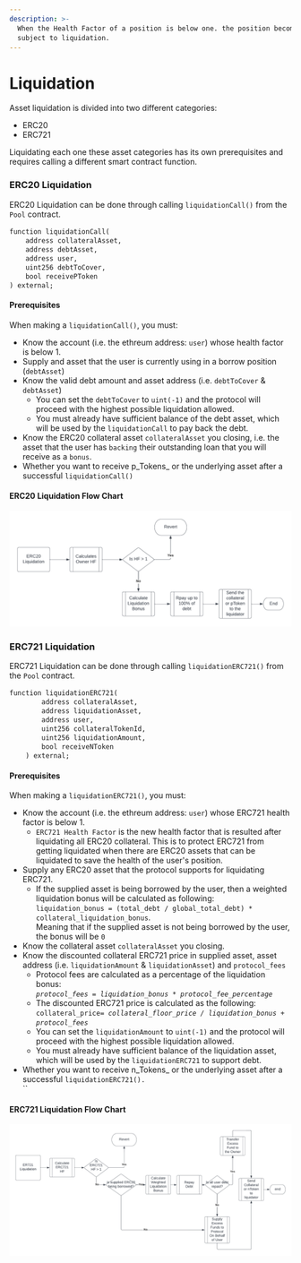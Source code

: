 ```yaml
---
description: >-
  When the Health Factor of a position is below one. the position becomes
  subject to liquidation.
---
```


# Liquidation

Asset liquidation is divided into two different categories:&#x20;

* ERC20&#x20;
* ERC721

Liquidating each one these asset categories has its own prerequisites and requires calling a different smart contract function.

### ERC20 Liquidation

ERC20 Liquidation can be done through calling `liquidationCall()` from the `Pool` contract.

```solidity
function liquidationCall(
    address collateralAsset,
    address debtAsset, 
    address user, 
    uint256 debtToCover, 
    bool receivePToken 
) external;
```

#### Prerequisites

When making a `liquidationCall()`, you must:

* Know the account (i.e. the ethreum address: `user`) whose health factor is below 1.
* Supply and asset that the user is currently using in a borrow position (`debtAsset`)
* Know the valid debt amount and asset address (i.e. `debtToCover` & `debtAsset`)
  * &#x20;You can set the `debtToCover` to `uint(-1)` and the protocol will proceed with the highest possible liquidation allowed.
  * You must already have sufficient balance of the debt asset, which will be used by the `liquidationCall` to pay back the debt.
* Know the ERC20 collateral asset `collateralAsset` you closing, i.e. the asset that the user has `backing` their outstanding loan that you will receive as a `bonus`.
* Whether you want to receive p_Tokens_ or the underlying asset after a successful `liquidationCall()`&#x20;

#### **ERC20 Liquidation Flow Chart**

![](<../../.gitbook/assets/NFTFi General Architecture  - Liquidation.png>)

### ERC721 Liquidation



ERC721 Liquidation can be done through calling `liquidationERC721()` from the `Pool` contract.

```solidity
function liquidationERC721(
        address collateralAsset,
        address liquidationAsset,
        address user,
        uint256 collateralTokenId,
        uint256 liquidationAmount,
        bool receiveNToken
    ) external;
```

#### Prerequisites

When making a `liquidationERC721()`, you must:

* Know the account (i.e. the ethreum address: `user`) whose ERC721 health factor is below 1.
  * `ERC721 Health Factor` is the new health factor that is resulted after liquidating all ERC20 collateral. This is to protect ERC721 from getting liquidated when there are ERC20 assets that can be liquidated to save the health of the user's position.
* Supply any ERC20 asset that the protocol supports for liquidating ERC721.
  * If the supplied asset is being borrowed by the user, then a weighted liquidation bonus will be calculated as following: \
    `liquidation_bonus = (total_debt / global_total_debt) * collateral_liquidation_bonus`.\
    &#x20;Meaning that if the supplied asset is not being borrowed by the user, the bonus will be `0`&#x20;
* Know the collateral asset `collateralAsset` you closing.
* Know the discounted collateral ERC721 price in supplied asset, asset address (i.e. `liquidationAmount` & `liquidationAsset`) and `protocol_fees`
  * &#x20;Protocol fees are calculated as a percentage of the liquidation bonus:\
    _`protocol_fees = liquidation_bonus * protocol_fee_percentage`_
  * The discounted ERC721 price is calculated as the following:\
    `collateral_price`_`= collateral_floor_price / liquidation_bonus + protocol_fees`_
  * You can set the `liquidationAmount` to `uint(-1)` and the protocol will proceed with the highest possible liquidation allowed.
  * You must already have sufficient balance of the liquidation asset, which will be used by the `liquidationERC721` to support debt.
* Whether you want to receive n_Tokens_ or the underlying asset after a successful `liquidationERC721().`\
  ``

#### ERC721 Liquidation Flow Chart

![](<../../.gitbook/assets/NFTFi General Architecture  - Page 5 (2).png>)
